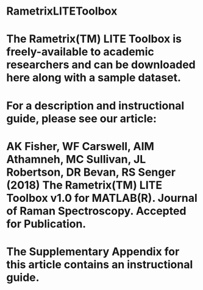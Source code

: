 # RametrixLITEToolbox

# The Rametrix(TM) LITE Toolbox is freely-available to academic researchers and can be downloaded here along with a sample dataset.  
# For a description and instructional guide, please see our article:

# AK Fisher, WF Carswell, AIM Athamneh, MC Sullivan, JL Robertson, DR Bevan, RS Senger (2018) The Rametrix(TM) LITE Toolbox v1.0 for MATLAB(R). Journal of Raman Spectroscopy. Accepted for Publication.

# The Supplementary Appendix for this article contains an instructional guide.
